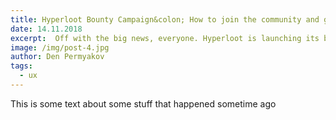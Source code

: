 ```yaml
---
title: Hyperloot Bounty Campaign&colon; How to join the community and get some shiny tokens
date: 14.11.2018
excerpt:  Off with the big news, everyone. Hyperloot is launching its bounty campaign. In case you lived under a crypto rock, just a few brief points about this project.
image: /img/post-4.jpg
author: Den Permyakov
tags:
  - ux
---
```


This is some text about some stuff that happened sometime ago
